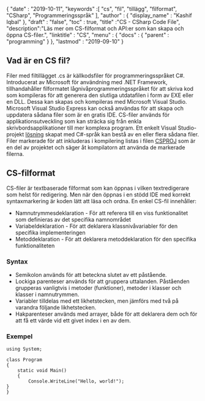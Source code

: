 {
  "date" : "2019-10-11",
  "keywords" :[ "cs", "fil", "tillägg", "filformat", "CSharp", "Programmeringsspråk" ],
  "author" : {
    "display_name" : "Kashif Iqbal"
},
  "draft" : "false",
  "toc" : true,
  "title" :"CS - CSharp Code File",
  "description":"Läs mer om CS-filformat och API:er som kan skapa och öppna CS-filer.",
  "linktitle" : "CS",
  "menu" : {
    "docs" : {
      "parent" : "programming"
}
},
  "lastmod" : "2019-09-10"
}

## Vad är en CS fil?

Filer med filtillägget .cs är källkodsfiler för programmeringsspråket C#. Introducerat av Microsoft för användning med .NET Framework, tillhandahåller filformatet lågnivåprogrammeringsspråket för att skriva kod som kompileras för att generera den slutliga utdatafilen i form av EXE eller en DLL. Dessa kan skapas och kompileras med Microsoft Visual Studio. Microsoft Visual Studio Express kan också användas för att skapa och uppdatera sådana filer som är en gratis IDE. CS-filer används för applikationsutveckling som kan sträcka sig från enkla skrivbordsapplikationer till mer komplexa program. Ett enkelt Visual Studio-projekt [lösning](/sv/programming/sln/) skapat med C#-språk kan bestå av en eller flera sådana filer. Filer markerade för att inkluderas i kompilering listas i filen [CSPROJ](/sv/programming/csproj/) som är en del av projektet och säger åt kompilatorn att använda de markerade filerna.

## CS-filformat ##

CS-filer är textbaserade filformat som kan öppnas i vilken textredigerare som helst för redigering. Men när den öppnas i en stödd IDE med korrekt syntaxmarkering är koden lätt att läsa och ordna. En enkel CS-fil innehåller:

* Namnutrymmesdeklaration - För att referera till en viss funktionalitet som definieras av det specifika namnområdet
* Variabeldeklaration - För att deklarera klassnivåvariabler för den specifika implementeringen
* Metoddeklaration - För att deklarera metoddeklaration för den specifika funktionaliteten

### Syntax ###

* Semikolon används för att beteckna slutet av ett påstående.
* Lockiga parenteser används för att gruppera uttalanden. Påståenden grupperas vanligtvis i metoder (funktioner), metoder i klasser och klasser i namnutrymmen.
* Variabler tilldelas med ett likhetstecken, men jämförs med två på varandra följande likhetstecken.
* Hakparenteser används med arrayer, både för att deklarera dem och för att få ett värde vid ett givet index i en av dem.

### Exempel ###

```
using System;

class Program
{
    static void Main()
    {
        Console.WriteLine("Hello, world!");
}
}
```

